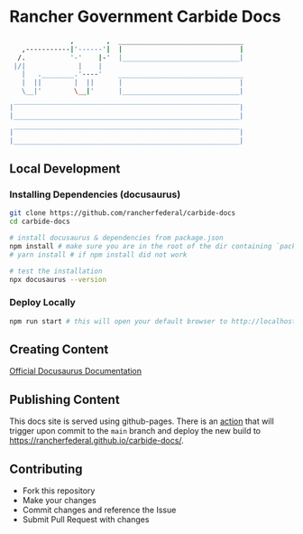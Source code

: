 # Rancher Government Carbide Docs
```bash
               ,        ,  _______________________________
   ,-----------|'------'|  |                             |
  /.           '-'    |-'  |_____________________________|
 |/|             |    |
   |   .________.'----'    _______________________________
   |  ||        |  ||      |                             |
   \__|'        \__|'      |_____________________________|

|‾‾‾‾‾‾‾‾‾‾‾‾‾‾‾‾‾‾‾‾‾‾‾‾‾‾‾‾‾‾‾‾‾‾‾‾‾‾‾‾‾‾‾‾‾‾‾‾‾‾‾‾‾‾‾‾|
|________________________________________________________|

|‾‾‾‾‾‾‾‾‾‾‾‾‾‾‾‾‾‾‾‾‾‾‾‾‾‾‾‾‾‾‾‾‾‾‾‾‾‾‾‾‾‾‾‾‾‾‾‾‾‾‾‾‾‾‾‾|
|________________________________________________________|
```

## Local Development
### Installing Dependencies (docusaurus)
```bash
git clone https://github.com/rancherfederal/carbide-docs
cd carbide-docs

# install docusaurus & dependencies from package.json
npm install # make sure you are in the root of the dir containing `package.json`
# yarn install # if npm install did not work

# test the installation
npx docusaurus --version
```

### Deploy Locally
```bash
npm run start # this will open your default browser to http://localhost:3000
```

## Creating Content
[Official Docusaurus Documentation](https://docusaurus.io/docs/creating-pages)

## Publishing Content
This docs site is served using github-pages. There is an [action](.github/workflows/deploy.yml) that will trigger upon commit to the `main` branch and deploy the new build to https://rancherfederal.github.io/carbide-docs/.


## Contributing

- Fork this repository
- Make your changes
- Commit changes and reference the Issue
- Submit Pull Request with changes